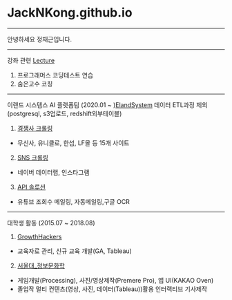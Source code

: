 # JackNKong.github.io
---

안녕하세요 정재근입니다.

---
강좌 관련 [Lecture](./Lecture)

1. 프로그래머스 코딩테스트 연습
2. 숨은고수 코칭

---
이랜드 시스템스 AI 플랫폼팀 (2020.01 ~ )[ElandSystem](./ElandSystem)
데이터 ETL과정 제외(postgresql, s3업로드, redshift외부테이블)

 1. [경쟁사 크롤링](./ElandSystem/competitor_crawl)
 - 무신사, 유니클로, 한섬, LF몰 등 15개 사이트
 2. [SNS 크롤링](./ElandSystem/sns_crawl)
 - 네이버 데이터랩, 인스타그램 
 3. [API 솔루션](./ElandSystem/api_solution)
 - 유튜브 조회수 메일링, 자동메일링,구글 OCR
 
---
대학생 활동 (2015.07 ~ 2018.08)

 1. [GrowthHackers](./Growthhackers)
 - 교육자료 관리, 신규 교육 개발(GA, Tableau)
 2. [서울대_정보문화학](./SNUISC) 
 - 게임개발(Processing), 사진/영상제작(Premere Pro), 앱 UI(KAKAO Oven)
 - 졸업작 멀티 컨텐츠(영상, 사진, 데이터(Tableau))활용 인터랙티브 기사제작

